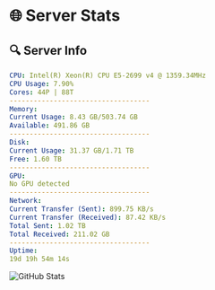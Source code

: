 # 🌐 Server Stats
## 🔍 Server Info
```yaml
CPU: Intel(R) Xeon(R) CPU E5-2699 v4 @ 1359.34MHz
CPU Usage: 7.90%
Cores: 44P | 88T
-----------------------------------
Memory:
Current Usage: 8.43 GB/503.74 GB
Available: 491.86 GB
-----------------------------------
Disk:
Current Usage: 31.37 GB/1.71 TB
Free: 1.60 TB
-----------------------------------
GPU:
No GPU detected
-----------------------------------
Network:
Current Transfer (Sent): 899.75 KB/s
Current Transfer (Received): 87.42 KB/s
Total Sent: 1.02 TB
Total Received: 211.02 GB
-----------------------------------
Uptime:
19d 19h 54m 14s
```
![GitHub Stats](https://img.shields.io/badge/Updated-2025-05-09_13:03:02-blue)